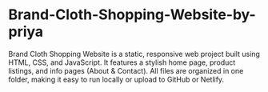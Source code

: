 # Brand-Cloth-Shopping-Website-by-priya
Brand Cloth Shopping Website is a static, responsive web project built using HTML, CSS, and JavaScript. It features a stylish home page, product listings, and info pages (About &amp; Contact). All files are organized in one folder, making it easy to run locally or upload to GitHub or Netlify.
